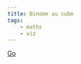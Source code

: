 ```yaml
---
title: Binome au cube
tags:
    - maths
    - viz
---
```


[Go](https://www.geogebra.org/m/EPnkxkBV)
